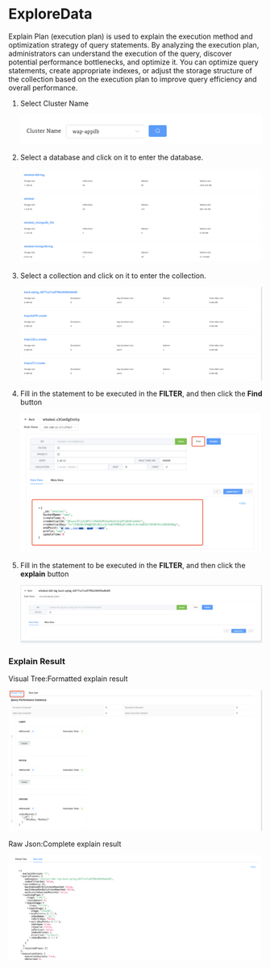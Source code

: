 # ExploreData

Explain Plan (execution plan) is used to explain the execution method and optimization strategy of query statements. By analyzing the execution plan, administrators can understand the execution of the query, discover potential performance bottlenecks, and optimize it. You can optimize query statements, create appropriate indexes, or adjust the storage structure of the collection based on the execution plan to improve query efficiency and overall performance.

1. Select Cluster Name

   ![Start Diagnose Session](../../images/whalealPlatFromImages/10-Diagnose/excname.png)

2. Select a database and click on it to enter the database.

   ![Start Diagnose Session](../../images/whalealPlatFromImages/10-Diagnose/database.png)

3. Select a collection and click on it to enter the collection.

   ![Start Diagnose Session](../../images/whalealPlatFromImages/10-Diagnose/collection.png)

4. Fill in the statement to be executed in the **FILTER**, and then click the **Find** button

   ![Start Diagnose Session](../../images/whalealPlatFromImages/10-Diagnose/find.png)

5. Fill in the statement to be executed in the **FILTER**, and then click the **explain** button

   ![Start Diagnose Session](../../images/whalealPlatFromImages/10-Diagnose/explain.png)

### Explain Result

Visual Tree:Formatted explain result

![Start Diagnose Session](../../images/whalealPlatFromImages/10-Diagnose/VisualTree.png)

Raw Json:Complete explain result

![Start Diagnose Session](../../images/whalealPlatFromImages/10-Diagnose/explainresullt.png)
